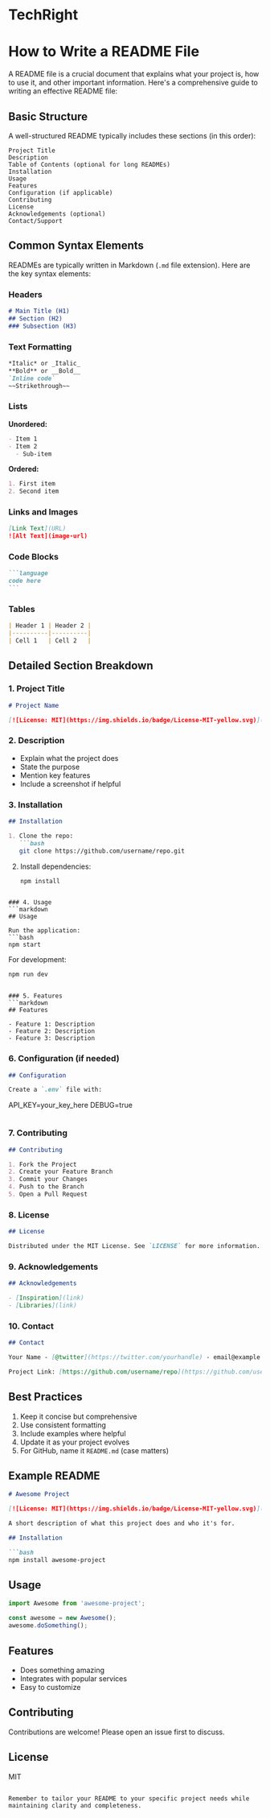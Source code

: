 # TechRight

# How to Write a README File

A README file is a crucial document that explains what your project is, how to use it, and other important information. Here's a comprehensive guide to writing an effective README file:

## Basic Structure

A well-structured README typically includes these sections (in this order):

```
Project Title
Description
Table of Contents (optional for long READMEs)
Installation
Usage
Features
Configuration (if applicable)
Contributing
License
Acknowledgements (optional)
Contact/Support
```

## Common Syntax Elements

READMEs are typically written in Markdown (`.md` file extension). Here are the key syntax elements:

### Headers

```markdown
# Main Title (H1)
## Section (H2)
### Subsection (H3)
```

### Text Formatting

```markdown
*Italic* or _Italic_
**Bold** or __Bold__
`Inline code`
~~Strikethrough~~
```

### Lists

**Unordered:**
```markdown
- Item 1
- Item 2
  - Sub-item
```

**Ordered:**
```markdown
1. First item
2. Second item
```

### Links and Images

```markdown
[Link Text](URL)
![Alt Text](image-url)
```

### Code Blocks

````markdown
```language
code here
```
````

### Tables

```markdown
| Header 1 | Header 2 |
|----------|----------|
| Cell 1   | Cell 2   |
```

## Detailed Section Breakdown

### 1. Project Title
```markdown
# Project Name

[![License: MIT](https://img.shields.io/badge/License-MIT-yellow.svg)](https://opensource.org/licenses/MIT)
```

### 2. Description
- Explain what the project does
- State the purpose
- Mention key features
- Include a screenshot if helpful

### 3. Installation
```markdown
## Installation

1. Clone the repo:
   ```bash
   git clone https://github.com/username/repo.git
   ```
2. Install dependencies:
   ```bash
   npm install
   ```
```

### 4. Usage
```markdown
## Usage

Run the application:
```bash
npm start
```

For development:
```bash
npm run dev
```
```

### 5. Features
```markdown
## Features

- Feature 1: Description
- Feature 2: Description
- Feature 3: Description
```

### 6. Configuration (if needed)
```markdown
## Configuration

Create a `.env` file with:

```
API_KEY=your_key_here
DEBUG=true
```
```

### 7. Contributing
```markdown
## Contributing

1. Fork the Project
2. Create your Feature Branch
3. Commit your Changes
4. Push to the Branch
5. Open a Pull Request
```

### 8. License
```markdown
## License

Distributed under the MIT License. See `LICENSE` for more information.
```

### 9. Acknowledgements
```markdown
## Acknowledgements

- [Inspiration](link)
- [Libraries](link)
```

### 10. Contact
```markdown
## Contact

Your Name - [@twitter](https://twitter.com/yourhandle) - email@example.com

Project Link: [https://github.com/username/repo](https://github.com/username/repo)
```

## Best Practices

1. Keep it concise but comprehensive
2. Use consistent formatting
3. Include examples where helpful
4. Update it as your project evolves
5. For GitHub, name it `README.md` (case matters)

## Example README

```markdown
# Awesome Project

[![License: MIT](https://img.shields.io/badge/License-MIT-yellow.svg)](https://opensource.org/licenses/MIT)

A short description of what this project does and who it's for.

## Installation

```bash
npm install awesome-project
```

## Usage

```javascript
import Awesome from 'awesome-project';

const awesome = new Awesome();
awesome.doSomething();
```

## Features

- Does something amazing
- Integrates with popular services
- Easy to customize

## Contributing

Contributions are welcome! Please open an issue first to discuss.

## License

MIT
```

Remember to tailor your README to your specific project needs while maintaining clarity and completeness.
